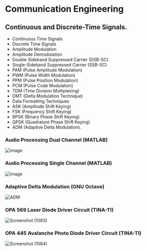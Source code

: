 # Communication Engineering
## Continuous and Discrete-Time Signals.
- Continuous Time Signals
- Discrete Time Signals
- Amplitude Modulation
- Amplitude Demodulation
- Double Sideband Suppressed Carrier (DSB-SC)
- Single-Sideband Suppressed Carrier (SSB-SC)
- PAM (Pulse Amplitude Modulation)
- PWM (Pulse Width Modulation)
- PPM (Pulse Position Modulation)
- PCM (Pulse Code Modulation)
- TDM (Time Division Multiplexing)
- DMT (Delta Modulation Technique)
- Data Formatting Techniques
- ASK (Amplitude Shift Keying)
- FSK (Frequency Shift Keying)
- BPSK (Binary Phase Shift Keying)
- QPSK (Quadrature Phase Shift Keying)
- ADM (Adaptive Delta Modulation).

### Audio Processing Dual Channel (MATLAB)

![image](https://user-images.githubusercontent.com/80598737/159442671-af00add8-cfd1-49ac-80ca-4d12779a2860.png)

### Audio Processing Single Channel (MATLAB)

![image](https://user-images.githubusercontent.com/80598737/159442932-916613a7-5bc8-4494-9e85-970f5531e6b6.png)

### Adaptive Delta Modulation (GNU Octave)

![ADM](https://user-images.githubusercontent.com/80598737/135847223-539afa75-3a2a-478e-ae2c-72b718b0a6fa.png)

### OPA 569 Laser Diode Driver Circuit (TINA-TI)
![Screenshot (1083)](https://user-images.githubusercontent.com/80598737/135847570-f37b6909-efc8-49d6-82cd-63bcf5e58753.png)

### OPA 445 Avalanche Photo Diode Driver Circuit (TINA-TI)
![Screenshot (1084)](https://user-images.githubusercontent.com/80598737/135847598-c735efd7-24dd-4d6d-b828-b5185ff35492.png)
